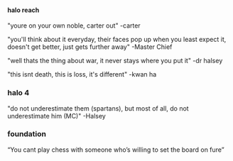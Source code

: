 #### halo reach
"youre on your own noble, carter out" -carter

"you'll think about it everyday, their faces pop up when you least expect it, doesn't get better, just gets further away" -Master Chief

"well thats the thing about war, it never stays where you put it" -dr halsey

"this isnt death, this is loss, it's different" -kwan ha

### halo 4
"do not underestimate them (spartans), but most of all, do not underestimate him (MC)" -Halsey

### foundation
“You cant play chess with someone who’s willing to set the board on fure”